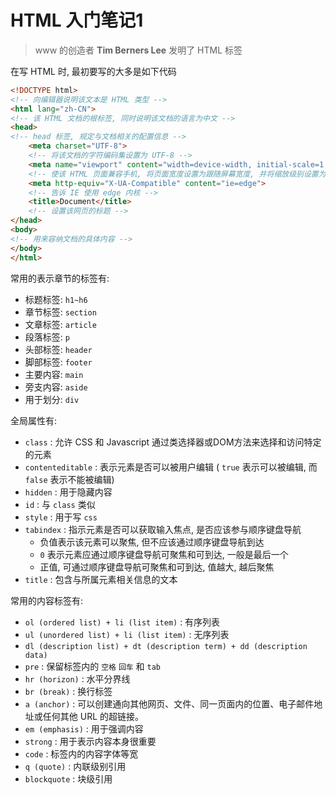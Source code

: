 # HTML 入门笔记1

> www 的创造者 **Tim Berners Lee** 发明了 HTML 标签

在写 HTML 时, 最初要写的大多是如下代码

```html
<!DOCTYPE html>
<!-- 向编辑器说明该文本是 HTML 类型 -->
<html lang="zh-CN">
<!-- 该 HTML 文档的根标签, 同时说明该文档的语言为中文 -->
<head>
<!-- head 标签, 规定与文档相关的配置信息 -->
    <meta charset="UTF-8">
    <!-- 将该文档的字符编码集设置为 UTF-8 -->
    <meta name="viewport" content="width=device-width, initial-scale=1.0">
    <!-- 使该 HTML 页面兼容手机, 将页面宽度设置为跟随屏幕宽度, 并将缩放级别设置为 1.0 -->
    <meta http-equiv="X-UA-Compatible" content="ie=edge">
    <!-- 告诉 IE 使用 edge 内核 -->
    <title>Document</title>
    <!-- 设置该网页的标题 -->
</head>
<body>
<!-- 用来容纳文档的具体内容 -->
</body>
</html>
```

常用的表示章节的标签有:

+ 标题标签: `h1~h6`
+ 章节标签: `section`
+ 文章标签: `article`
+ 段落标签: `p`
+ 头部标签: `header`
+ 脚部标签: `footer`
+ 主要内容: `main`
+ 旁支内容: `aside`
+ 用于划分: `div`

全局属性有:

+ `class` : 允许 CSS 和 Javascript 通过类选择器或DOM方法来选择和访问特定的元素
+ `contenteditable` : 表示元素是否可以被用户编辑 ( `true` 表示可以被编辑, 而 `false` 表示不能被编辑)
+ `hidden` : 用于隐藏内容
+ `id` : 与 `class` 类似
+ `style` : 用于写 `css` 
+ `tabindex` : 指示元素是否可以获取输入焦点, 是否应该参与顺序键盘导航
  + 负值表示该元素可以聚焦, 但不应该通过顺序键盘导航到达
  + `0` 表示元素应通过顺序键盘导航可聚焦和可到达, 一般是最后一个
  + 正值, 可通过顺序键盘导航可聚焦和可到达, 值越大, 越后聚焦
+ `title` : 包含与所属元素相关信息的文本

常用的内容标签有:

+ `ol (ordered list) + li (list item)` : 有序列表
+ `ul (unordered list) + li (list item)` : 无序列表
+ `dl (description list) + dt (description term) + dd (description data)`
+ `pre` : 保留标签内的 `空格` `回车` 和 `tab`
+ `hr (horizon)` : 水平分界线
+ `br (break)` : 换行标签
+ `a (anchor)` : 可以创建通向其他网页、文件、同一页面内的位置、电子邮件地址或任何其他 URL 的超链接。
+ `em (emphasis)` : 用于强调内容
+ `strong` : 用于表示内容本身很重要
+ `code` : 标签内的内容字体等宽
+ `q (quote)` : 内联级别引用
+ `blockquote` : 块级引用

